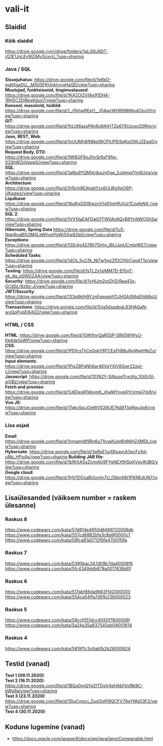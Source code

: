 # vali-it

## Slaidid
### Kõik slaidid
https://drive.google.com/drive/folders/1aLi56J6DT-rQ1E1JnLEy9IZiMySzxyU_?usp=sharing  
### Java / SQL
**Sissejuhatus**: https://drive.google.com/file/d/1eRkD-mdtXgaDU__MS0SFKUpktynqHaQD/view?usp=sharing    
**Muutujad, funktsioonid, tingimuslaused**: https://drive.google.com/file/d/1KA2OI2VfAx91DH4-1RH5C2DjBex6duo7/view?usp=sharing  
**Konsool, massiivid, tsüklid**: https://drive.google.com/file/d/1_r5hhwREet1__jD4wcWHB98NNvdCkuVf/view?usp=sharing  
**GIT**: https://drive.google.com/file/d/1hLtX6assPAh6o8AtHTZp679UzpxcD99m/view?usp=sharing  
**Json, REST, Web**: https://drive.google.com/file/d/1nUUMh6fNNe5RCPIUPElSeKqO9XJZEsq0/view?usp=sharing  
**Request Body, DTO**: https://drive.google.com/file/d/1lW8GF9oJHvSr6sF9fjp-X2ShWZpVqppG/view?usp=sharing  
**SQL**: https://drive.google.com/file/d/1aI8u9YQMVcIbqJyGgp_5JqImpIYm6Uzg/view?usp=sharing  
**Architecture**: https://drive.google.com/file/d/1H5rjtj9EAtwbYzx6UURgXpO6P-UKaqwz/view?usp=sharing  
**Liquibase**: https://drive.google.com/file/d/16uRjxDDWwznV1oR1mHfUjUz1CzafeNX-/view?usp=sharing  
**SQL 2**: https://drive.google.com/file/d/1VV1XaEAFDaIGfTW0An8QvB8YnNWOSh5a/view?usp=sharing  
**Hibernate, Spring Data** https://drive.google.com/file/d/1uX-NqpRoqBSj2M0LeWhodYgWj5Xw82b0/view?usp=sharing  
**Exceptions**: https://drive.google.com/file/d/13Sr4g4S78II7Ghhy_BllJJzdJCmlqWST/view?usp=sharing  
**Scheduled Tasks**: https://drive.google.com/file/d/14Ck_5v27A_NI7w1mzZfDCfj0rCgo4T1x/view?usp=sharing  
**Testing**: https://drive.google.com/file/d/1sTL2x1qjMM7D-Ef0nT-qk_dq_q0WGZAA/view?usp=sharing  
**Security**: https://drive.google.com/file/d/1vHIJm2otZHZrRea43x-GC6SLr8zttz-J/view?usp=sharing  
**JWT/Security**: https://drive.google.com/file/d/133p8kIH9YJnEgmqmYOJHGAXMqEIhN8sU/view?usp=sharing  
**Transactions**: https://drive.google.com/file/d/1Uja5dxadpgL63HAQaN-wvQoPvpEj64Q2/view?usp=sharing  
### HTML / CSS
**HTML**:  https://drive.google.com/file/d/1GIKfmrQaR5SP-SRjt5WWyU-Kk4de5sWP/view?usp=sharing  
**CSS**: https://drive.google.com/file/d/1PDfcsThCeSokY8FCEsFhB8uNyMwH9eZo/view?usp=sharing  
**Input elements**: https://drive.google.com/file/d/1PixZ8PqNh6ar46VgYXjV8Qwr22zpI-LI/view?usp=sharing  
**Javascript**: https://drive.google.com/file/d/107A2Y-SiNuogTrxcKg_1GtGr5I-ajGBz/view?usp=sharing  
**Fetch and promise**: https://drive.google.com/file/d/1U6DegR1kbvmK_iXwMYnvp6YcVmki7rk9/view?usp=sharing  
**Vue JS**: https://drive.google.com/file/d/17qky5pjJOeWVS39UE7Kd9TliqRgyJlp6/view?usp=sharing  
### Lisa asjad
**Email**: https://drive.google.com/file/d/1nmamldf9Rn6u71lvwAUeitR4NlHZ4MDL/view?usp=sharing  
**Hybernate**: https://drive.google.com/file/d/1wRsE1uiX6sqvcA3pcFyXd-u8kj_HPo4q/view?usp=sharing
**Building JAR file**: https://drive.google.com/file/d/1bfKXASsZlymAG9FYgNEXfHSqXVgy9UB0/view?usp=sharing  
**Google cloud**: https://drive.google.com/file/d/1HV1DOzaBUomIn7U_0Skn68t1PKNEdUN7/view?usp=sharing  

## Lisaülesanded (väiksem number = raskem ülesanne)
### Raskus 8
https://www.codewars.com/kata/57d814e4950d8489720008db  
https://www.codewars.com/kata/557cd6882bfa3c8a9f0000c1  
https://www.codewars.com/kata/59fca81a5712f9fa4700159a  
### Raskus 7
https://www.codewars.com/kata/5390bac347d09b7da40006f6
https://www.codewars.com/kata/5fc4349ddb878a0017838d0f
### Raskus 6
https://www.codewars.com/kata/517abf86da9663f1d2000003  
https://www.codewars.com/kata/554ca54ffa7d91b236000023  
### Raskus 5
https://www.codewars.com/kata/59ccf051dcc4050f7800008f  
https://www.codewars.com/kata/5a24a35a837545ab04001614   
### Raskus 4
https://www.codewars.com/kata/5819f1c3c6ab1b2b28000624  

## Testid (vanad)
**Test 1 (09.11.2020)**:   
**Test 2 (16.11.2020)**: https://drive.google.com/file/d/1BQoDmQYq2fTDqV4eHAbFbVBk9C-bWg9a/view?usp=sharing  
**Test 3 (23.11.2020)**: https://drive.google.com/file/d/1SjuCmoci_Zugl2qPl9QCFV79qYMsD3F2/view?usp=sharing  
**Test 4 (30.11.2020)**:  

## Kodune lugemine (vanad)
* https://docs.oracle.com/javase/8/docs/api/java/lang/Comparable.html  
